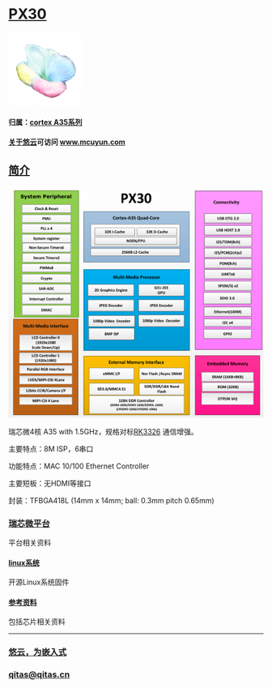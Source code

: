 ﻿# [PX30](https://github.com/mcuyun/PX30) 

[![sites](mcuyun/mcuyun.png)](http://www.mcuyun.com)

#### 归属：[cortex A35系列](https://github.com/mcuyun/CA35)
#### [关于悠云](https://github.com/mcuyun/whyme)可访问 www.mcuyun.com


## [简介](https://github.com/mcuyun/PX30/wiki)

[![sites](docs/PX30.png)](docs/)

瑞芯微4核 A35 with 1.5GHz，规格对标[RK3326](https://github.com/mcuyun/RK3326) 通信增强。

主要特点：8M ISP，6串口

功能特点：MAC 10/100 Ethernet Controller

主要短板：无HDMI等接口

封装：TFBGA418L (14mm x 14mm; ball: 0.3mm pitch 0.65mm)

### [瑞芯微平台](https://github.com/mcuyun/rockchips)

平台相关资料

#### [linux系统](https://github.com/rockchip-linux/kernel.git)

开源Linux系统固件

#### [参考资料](docs/)

包括芯片相关资料
 
---

###  [悠云，为嵌入式](http://www.mcuyun.com)   
###  qitas@qitas.cn


